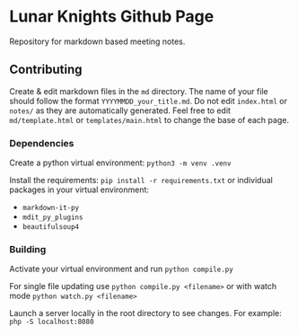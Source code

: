 # Lunar Knights Github Page

Repository for markdown based meeting notes.

## Contributing

Create & edit markdown files in the `md` directory. The name of your file should follow the format `YYYYMMDD_your_title.md`. Do not edit `index.html` or `notes/` as they are automatically generated. Feel free to edit `md/template.html` or `templates/main.html` to change the base of each page.

### Dependencies

Create a python virtual environment: `python3 -m venv .venv`

Install the requirements: `pip install -r requirements.txt` or individual packages in your virtual environment:

-   `markdown-it-py`
-   `mdit_py_plugins`
-   `beautifulsoup4`

### Building

Activate your virtual environment and run `python compile.py`

For single file updating use `python compile.py <filename>` or with watch mode `python watch.py <filename>`

Launch a server locally in the root directory to see changes. For example: `php -S localhost:8080`

